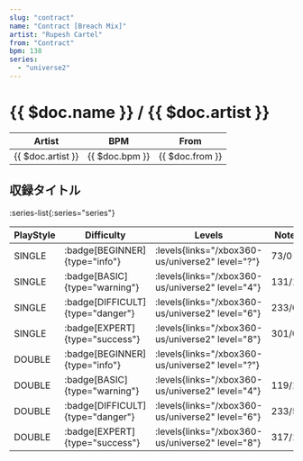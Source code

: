 ```yaml
---
slug: "contract"
name: "Contract [Breach Mix]"
artist: "Rupesh Cartel"
from: "Contract"
bpm: 138
series:
  - "universe2"
---
```


# {{ $doc.name }} / {{ $doc.artist }}

|Artist|BPM|From|
|------|---|----|
|{{ $doc.artist }}|{{ $doc.bpm }}|{{ $doc.from }}|

## 収録タイトル

:series-list{:series="series"}

|PlayStyle|Difficulty|Levels|Notes|Movie|
|---------|----------|------|-----|-----|
|SINGLE| :badge[BEGINNER]{type="info"}| :levels{links="/xbox360-us/universe2" level="?"}|73/0||
|SINGLE| :badge[BASIC]{type="warning"}| :levels{links="/xbox360-us/universe2" level="4"}|131/1||
|SINGLE| :badge[DIFFICULT]{type="danger"}| :levels{links="/xbox360-us/universe2" level="6"}|233/0||
|SINGLE| :badge[EXPERT]{type="success"}| :levels{links="/xbox360-us/universe2" level="8"}|301/0||
|DOUBLE| :badge[BEGINNER]{type="info"}| :levels{links="/xbox360-us/universe2" level="?"}|||
|DOUBLE| :badge[BASIC]{type="warning"}| :levels{links="/xbox360-us/universe2" level="4"}|119/10||
|DOUBLE| :badge[DIFFICULT]{type="danger"}| :levels{links="/xbox360-us/universe2" level="6"}|233/5||
|DOUBLE| :badge[EXPERT]{type="success"}| :levels{links="/xbox360-us/universe2" level="8"}|317/14||
